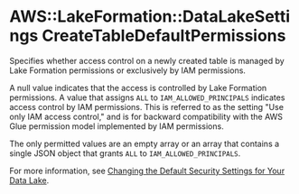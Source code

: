 # AWS::LakeFormation::DataLakeSettings CreateTableDefaultPermissions<a name="aws-properties-lakeformation-datalakesettings-createtabledefaultpermissions"></a>

Specifies whether access control on a newly created table is managed by Lake Formation permissions or exclusively by IAM permissions\.

A null value indicates that the access is controlled by Lake Formation permissions\. A value that assigns `ALL` to `IAM_ALLOWED_PRINCIPALS` indicates access control by IAM permissions\. This is referred to as the setting "Use only IAM access control," and is for backward compatibility with the AWS Glue permission model implemented by IAM permissions\.

The only permitted values are an empty array or an array that contains a single JSON object that grants `ALL` to `IAM_ALLOWED_PRINCIPALS`\.

For more information, see [Changing the Default Security Settings for Your Data Lake](https://docs.aws.amazon.com/lake-formation/latest/dg/change-settings.html)\.